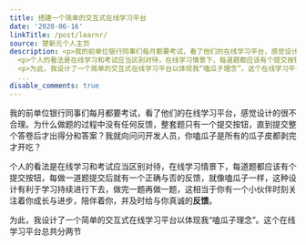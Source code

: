 ```yaml
---
title: 搭建一个简单的交互式在线学习平台
date: '2020-06-16'
linkTitle: /post/learnr/
source: 楚新元个人主页
description: <p>我的前单位银行同事们每月都要考试，看了他们的在线学习平台，感觉设计的很不合理。为什么做题的过程中没有任何反馈，整套题只有一个提交按钮，直到提交整个答卷后才出得分和答案？我就向问问开发人员，你嗑瓜子是所有的瓜子皮都剥完才开吃？</p>
  <p>个人的看法是在线学习和考试应当区别对待，在线学习情景下，每道题都应该有个提交按钮，每做一道题提交后就有一个正确与否的反馈，就像嗑瓜子一样，这种设计有利于学习持续进行下去，做完一题再做一题，这相当于你有一个小伙伴时刻关注着你成长与进步，陪伴着你，并及时给与你真诚的<strong>反馈</strong>。</p>
  <p>为此，我设计了一个简单的交互式在线学习平台以体现我“嗑瓜子理念”。这个在线学习平台总共分两节<sup class="footnote-ref" id="fnref:Start-Over"><a
  ...
disable_comments: true
---
```

<p>我的前单位银行同事们每月都要考试，看了他们的在线学习平台，感觉设计的很不合理。为什么做题的过程中没有任何反馈，整套题只有一个提交按钮，直到提交整个答卷后才出得分和答案？我就向问问开发人员，你嗑瓜子是所有的瓜子皮都剥完才开吃？</p> <p>个人的看法是在线学习和考试应当区别对待，在线学习情景下，每道题都应该有个提交按钮，每做一道题提交后就有一个正确与否的反馈，就像嗑瓜子一样，这种设计有利于学习持续进行下去，做完一题再做一题，这相当于你有一个小伙伴时刻关注着你成长与进步，陪伴着你，并及时给与你真诚的<strong>反馈</strong>。</p> <p>为此，我设计了一个简单的交互式在线学习平台以体现我“嗑瓜子理念”。这个在线学习平台总共分两节<sup class="footnote-ref" id="fnref:Start-Over"><a ...